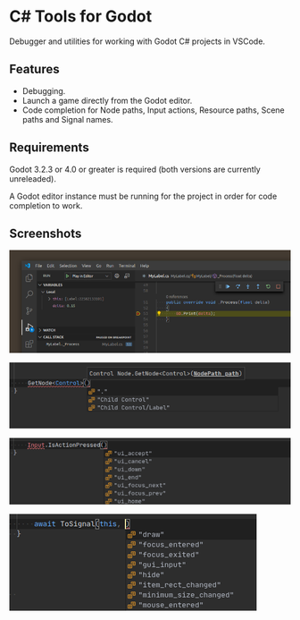 # C# Tools for Godot

Debugger and utilities for working with Godot C# projects in VSCode.

## Features

- Debugging.
- Launch a game directly from the Godot editor.
- Code completion for Node paths, Input actions, Resource paths, Scene paths and Signal names.

## Requirements

Godot 3.2.3 or 4.0 or greater is required (both versions are currently unreleaded).

A Godot editor instance must be running for the project in order for code completion to work.

## Screenshots

![Debugging](images/debugging.png)

![Nodes code completion](images/codeCompletionNodePaths.png)

![Input actions code completion](images/codeCompletionInputActions.png)

![Signals code completion](images/codeCompletionSignals.png)

